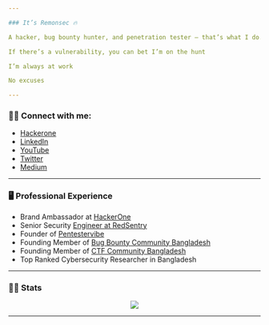 ```yaml
---

### It’s Remonsec 🔥

A hacker, bug bounty hunter, and penetration tester — that’s what I do.

If there’s a vulnerability, you can bet I’m on the hunt

I’m always at work

No excuses

---
```


### 🕵️‍♂️ Connect with me:
- [Hackerone](https://hackerone.com/remonsec)
- [LinkedIn](https://www.linkedin.com/in/remonsec/)
- [YouTube](https://youtube.com/remonsec)
- [Twitter](https://twitter.com/remonsec)
- [Medium](https://medium.com/@remonsec)

---

### 🖥️ **Professional Experience**

- Brand Ambassador at [HackerOne](https://hackerone.com/)
- Senior Security [Engineer at RedSentry](https://www.redsentry.com/)
- Founder of [Pentestervibe](https://pentestervibe.com/)
- Founding Member of [Bug Bounty Community Bangladesh](https://www.facebook.com/bb.community.bd/)
- Founding Member of [CTF Community Bangladesh](https://www.facebook.com/ctfcommunitybd/)
- Top Ranked Cybersecurity Researcher in Bangladesh

---

### 👨‍💻 Stats

<p align="center">
<a href="https://github.com/anuraghazra/github-readme-stats"> 
<img src="https://github-readme-stats.vercel.app/api?username=remonsec&&show_icons=true&theme=radical"/>
</a>
</p>

---
